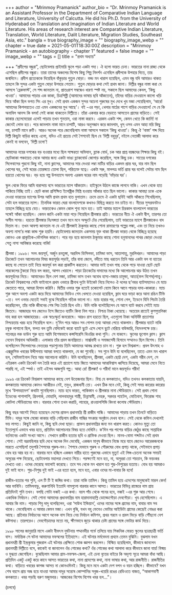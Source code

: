 +++
author = "Mrinmoy Pramanick"
author_bio = "Dr. Mrinmoy Pramanick is an Assistant Professor in the Department of Comparative Indian Language and Literature, University of Calcutta. He did his Ph.D. from the University of Hyderabad on Translation and Imagination of Indian Literature and World Literature.  His areas of research interest are Comparative Indian Literature, Translation, World Literature, Dalit Literature, Migration Studies, Southeast Asia, etc."
bangla = true
biography_image = ""
biography_image_webp = ""
chapter = true
date = 2021-05-01T18:30:00Z
description = "Mrinmoy Pramanick - an autobiography - chapter 1"
featured = false
image = ""
image_webp = ""
tags = []
title = "প্রথম অধ্যায়"

+++
“প্রদীপের বন্ধুরা”, ছোটবেলায় প্রাইমারি স্কুলে পড়া একটা গদ্য। ঐ হলো ভারত চেনা। ভারতের নানা রাজ্য থেকে এসেছিল প্রদীপের বন্ধুরা। তারা তাদের অঞ্চলের বিশেষ কিছু শিল্প নিদর্শন এনেছিল প্রদীপকে উপহার দিতে, তার জন্মদিনে। প্রদীপ প্রত্যেককে দিয়েছিল বাঁকুড়ার পুতুল ঘোড়া। বড্ড মন খারাপ হয়েছিল, এমন বন্ধু যদি আমারও থাকত তাহলে কি সুন্দর একটা পুতুল ঘোড়া উপহার পেতাম। পুতুল ঘোড়ার কথা সেই প্রথম জানা। দিল্লীর বন্ধুর নাস্তা করা যে আসলে ‘ব্রেকফাস্ট’, সে শব্দ জানতাম না, প্রাতঃরাশ সম্বন্ধেও ধারণা স্পষ্ট নয়, সকালে ছিল আমাদের কেবল, ‘কিছু খাওয়া’। আমাদের পাড়ার এক কাকা, চিত্রশিল্পী (আমাদের ভাষায় ছবি আঁকতেন), তাঁদের বাড়ির দেওয়ালে কালো খড়ি দিয়ে আঁকা ছিল ভগত সিং এর মুখ। সেই প্রথম একজন সুন্দর অচেনা পুরুষের মুখ দেখে খুব মজা পেয়েছিলাম, ‘আরে! আমাদের কিশলয়তেও তো এমন একজনের মুখ আছে’। বই -এর পড়া, খেলার মাঠের পাশে বাড়ির দেওয়ালে! সে যে কি অনাবিল আনন্দ কি বলব! সেই কাকা থাকতেন দিল্লীতে। তাঁরা একবার করে বেড়াতে আসতেন গ্রামের বাড়িতে। সেই কাকার ছেলেমেয়েরা এলেই পাড়ায় তখন শুনতাম, ওরা নাস্তা করবে। এরকম একটা শব্দ, কেমন খেতে কি জানি! না জেনেই লোভ হত। পরে জানলাম নাস্তা মানে চাপাটি, আরও অনুসন্ধান করে জানলাম, ধুস্‌ ওসব এমন আহা মরি কিছু নয়, চাপাটি মানে রুটি। আরও অনেক পরে জেনেছিলাম নাস্তা আসলে সকালে ‘কিছু খাওয়া’। কিন্তু ঐ ‘নাস্তা’ শব্দ দিয়ে দিল্লী কিছুটা বাড়ির কাছে এলো, যদিও এই প্রত্যয় সেই শৈশবেই ছিল যে ‘দিল্লী বহুদূর’, নইলে নেতাজী আলাদা করে কেনই বা বলবেন, ‘দিল্লী চলো’!

আমাদের নয়ের দশকের বড় হওয়ার মধ্যে ছিল সাক্ষরতা অভিযান, ব্ল্যাক বোর্ড, চক আর প্রাপ্ত বয়ষ্কদের শিক্ষার কিছু বই। ছোটকাকা পঞ্চায়েত থেকে আমার জন্য একটা ভাঙা ব্ল্যাকবোর্ড জোগাড় করেছিল, সঙ্গে কিছু চক। সাতের দশকের সিলেবাসের পুরনো কিছু বই, নানা ক্লাসের, আমাদের সার দেওয়া লম্বা মাটির বাড়ির একদম প্রান্ত ঘর, যার নাম ছিল খোপের ঘর, সেই ঘরের তোরঙ্গতে তোলা ছিল, পরিত্যক্ত যত্নে। একটা সরু, মালপত্র ভর্তি প্রান্ত ঘর বলেই সেটার নাম ছিল হয়তো খোপের ঘর। বড় হয়ে গল্প উপন্যাসে অবশ্য এরকম ঘরের নাম পড়েছি ‘ভাঁড়ার ঘর’।

স্কুল থেকে ফিরে আমি বারান্দায় বসে ভারতের ম্যাপ আঁকতাম। হাইস্কুলে উঠলে কাজে লাগবে নাকি। এখন থেকে হাত পাকিয়ে নিচ্ছি তাই। ছোট কাকা প্রশিক্ষিত ইলেক্ট্রিক মিস্ত্রি হওয়ায় আঁকার হাত ছিল ভালো। কাকার আবছা চকে একে দেওয়া ভারতের ম্যাপের উপর আমি প্রথম প্রথম হাত বুলাতাম। ক্রমে ক্রমে ঐ একটা ছবিই আমি আঁকতে শিখেছিলাম, সেটা হল ভারতের ম্যাপ। তিনদিক ভারত ঘেরা বাংলাদেশকে কখনও বিছিন্ন করতে মন চাইত না। নীচের সুন্দরবনটাও তাহলে বিচ্ছিন্ন হয়ে যেত। ভারতকেও কেমন কোল শূন্য মনে হত। তাই আমার ম্যাপে চিরকাল বাংলাদেশ ভারতের সঙ্গেই আঁকা হয়েছিল। কেমন জানি একটা মায়া পড়ে গিয়েছিল শ্রীলঙ্কার প্রতি। ভারতের নীচে ঐ একটা দ্বীপ, তারপর তো অসীম সাগর। হয়তো শ্রীলঙ্কার নিঃসঙ্গতা তখন মনে মনে অস্ফুটে টের পেয়েছিলাম, তাই ভারতের ম্যাপে শ্রীলঙ্কাকেও বাদ দিতাম না। তখন আবশ্য জানতাম না যে এই শ্রীলঙ্কাই ঠাকুমার কাছে শোনা রামায়ণের গল্পের লঙ্কা, এবং তা নিয়ে তখনও অবশ্য নাসা’র লঙ্কা কান্ড শুরু হয়নি। ছোটবেলায় জানতাম একসময় যুক্ত থাকা শ্রীলঙ্কা ভারত থেকে বিচ্ছিন্ন হয়েছে কোনও এক প্রাকৃতিক-ভৌগলিক কারণে। পরে বড় হয়ে জানলাম ঠাকুমার কাছে শোনা হনুমানদের পাথর জোড়া দেওয়া সেতু নাসা আবিষ্কার করেছে নাকি!

শ্রীলঙ্কা। ১৯৯৬। সনৎ জয়সূর্য, অর্জুন রনতুঙ্গা, অরবিন্দ ডিসিলভা, চামিন্ডা ভাস, আতাপাত্তু, মুরলিথরন। আমাদের পাড়া ক্রিকেটে তখন আলোচনার বিষয় জয়সূর্যর লড়াই, তাঁর বাবা জেলে, নদীতে মাছ ধরতেন তিনি আর একটা বল বা হাতের কাছে যা পেতেন তাই নিয়ে জয়সূর্য বল করা প্রাকটিস করতেন। আমার ভাই তখন গাছ থেকে পড়ে যাওয়া ছোট ছোট নারকেলের টুকরো নিয়ে বল করত, আপন খেয়ালে। পাড়া ক্রিকেটের দাদাদের মধ্যে কি আলোচনার ঝড় উঠত তখন জয়সূর্যদের নিয়ে। আমাদেরও ছিল বেশ মজা, চামিন্ডা ভাস তখন অবোধ হাস্য-মজায় চামুন্ডা, আতা(ফল বিশেষ)পাত্তু। ক্রিকেট বিশ্বকাপের সেমি ফাইনালে প্রথম ওভারে শ্রীনাথ দুটো উইকেট নিয়ে নিলেও ঐ দলের ছ’নম্বর ব্যাটসম্যানও যে ম্যাচ জেতাতে পারে, আমরা হিসাব করিনি। দ্বিতীয় ওভার শুরু হতেই চকোলেট ব্যোম কিনে আনে পাড়ার দাদা-কাকারা। ম্যাচ শুরু আগে অবশ্য একটা করে দিয়ে আমাদের ভিডিও গেম খেলতে দেওয়া হয়েছিল, ক্লাব ঘরে ভাড়া করে আনা রঙিন টিভি -তে। দশ ওভার যেতেই সবাই বুঝে গিয়েছিল গতিক ভালো না। ম্যাচ হারার পর, শোনা গেল, ইডেনে যিনি পিচটা তৈরি করেছিলেন, তাঁর নাকি জীবনের শেষ পিচ তৈরি ছিল ওটা। উনি নাকি বলেইছিলেন যে আগে ব্যাট করবে সেইই ম্যাচ জিতবে। আজাহার সব জেনেও টসে জিতেও ব্যাটিং কিনা নিল পরে। নিশ্চয় টাকা খেয়েছে। অতয়েব রাতেই কুশপুত্তলিকা দাহ করা হল আজাহারের। এক স্বতঃস্ফুর্ত জনরোষে। আরও রাগ হয়তো ছিল, এতগুলো টাকা অনির্দিষ্ট প্রত্যাশার নিশ্চয়তায় খরচ হয়ে গিয়েছিল বলে। দু’দিন পরে আরও সব গোপন তথ্য আমরা পেতে থাকলাম। শ্রীলঙ্কার ব্যাটে নাকি চম্বুক লাগানো ছিল, ফলত বল তুমি যেদিকেই করো ব্যাটে ছুটে এসে লেগে ছুটে বেরিয়ে বাউন্ডারি, নিদেনপক্ষে চার। গতবছর লক ডাউন শুরু হতে আমি বিশেষভাবে কন্সপিরেসি থিওরির কথা শুনি। সে যাকগে। স্কুলের ভূগোল ক্লাস। ক্লাস নেবেন বিশ্বনাথ অধিকারী। এলাকায় তাঁর প্রবল জনপ্রিয়তা। মার্ক্সবাদী ও সমাজসেবী হিসাবে সম্মানও ছিল বিশেষ। তিনি বলেছিলেন সিলেবাসের ভেতরের পড়াশুনোয় তিনি আমাদের আবদ্ধ রাখতে চান না। শুরু হল বিশ্বকাপ। প্রবল উৎসাহ ও এক্সক্লুসিভ খবরের উদ্দীপনায় আমরা বলতে থাকলাম, যে জা শুনেছি। সব শুনে উনি যা বলেছিলেন, তাতে এমন মন খারাপ হল, সেমিফাইনাল নিয়ে আর আলোচনা করিনি। উনি বলেছিলেন, শ্রীলঙ্কা, একটা ছোট্ট দেশ, একটা গরীব দেশ, সে এইরকম একটা ক্রিকেট দল তৈরি করে এই প্রতাপে ম্যাচ জিতে আমাদের আত্মবিশ্বাস ধ্বসিয়ে দিয়েছে, আমরা মেনে নিতে পারছি না, এই স্পর্ধা। তাই এইসব আজগুবি গল্প। আহা রে! শ্রীলঙ্কা! ও গরীব! মানে জয়সূর্যও গরীব!

১৯৯৬ এর ক্রিকেট বিশ্বকাপ আমাদের কাছে বেশ উত্তেজনার ছিল। বিশ্ব যে কলকাতাও, যদিও তখনও কলকাতায় যায়নি, কলকাতায় আমাদের কোনও আত্মীয়ও নেই, তবুও, রাজধানী তো। এখন ঠিক মনে নেই, কিন্তু সেই সময় কারোর কারোর মুখে ‘উপমহাদেশ’ কথাটা শুনেছিলাম। ম্যাচ হবে ভারত, পাকিস্তান ও শ্রীলঙ্কার নানা স্টেডিয়ামে। সেই প্রথম শোনা ইডেনের পাশাপাশি, গ্রিনপার্ক, মোহালি, লালবাহাদুর শাস্ত্রী, চিন্নাস্বামী, নেহরু, সরদার প্যাটেল, মোতিবাগ, ফিরোজ শাহ কোটলা স্টেডিয়ামের নাম। বারবার শোনা তখন করাচি, লাহোর, রাওয়ালপিন্ডি কিংবা কলোম্ব স্টেডিয়াম।

কিছু বছর আগেই নিহত হয়েছেন দেশের প্রাক্তন প্রধানমন্ত্রি শ্রী রাজীব গান্ধি। আমাদের পাড়ায় তখন তিনটে বাড়িতে টিভি। দাদুর সঙ্গে মেজো কাকার বাড়ি গেছিলাম রাজীব গান্ধির সৎকার অনুষ্ঠান দেখব বলে। সেই থেকে কফিন দেখলেই ভয় লাগত। কিছুই জানি না, কিছু ছবি দেখা ছাড়া। প্রাক্তন প্রধানমন্ত্রির জন্য মন খারাপ করত। কোনও মৃত্যু তো ইতোপূর্বে এভাবে খবর হতে, প্রতিদিন আলোচনার বিষয় হতে দেখিনি। ক’দিন পর পাশের বাড়ির জেঠুর কাছে সাপ্তাহিক বর্তমানের একটা সংখ্যা আসে। সেখানে রাজীব হত্যার ছবি ও গ্রাফিক দেওয়া ছিল। মানব-বোমা শব্দটাও সেই প্রথম শোনা। সেই ভদ্রমহিলার ছবি দেখে অনেক দিন ভেবেছি, একজন মানুষ কীভাবে নিজে মরে যাবে জেনেও আরেকজনকে মারতে এসেছিল! তদুপরি শৈশবের পুরুষ-মন। শৈশবে যেভাবে পুরুষ ও পৌরুষের বোধ প্রগাঢ় থাকে, সেইভাবে প্রগাঢ় বোধ হয় আর হয় না। বারবার মনে হচ্ছিল একজন নারীর হাতে পুরুষের এভাবে মৃত্যু! এই লিঙ্গ-চেতনা অনেক সময়ই অসুরের পক্ষ নিয়েছে, ছোটবেলায় মহালয়া দেখতে গিয়ে। পরক্ষণেই মনে হত, না, অসুররা তো শয়তান, কি ভয়ংকর দেখতে ওরা। ওদের মেরেছে ভালোই করেছে। তবে সব থেকে মন খারাপ হত শুম্ভ-নিশুম্ভের হত্যায়। বোধ হয় আমরাও দুই ভাই বলে। শুম্ভ-নিশুম্ভ দুই ভাই -এর হত্যা হলে, মনে হত, এবার ওদের মা-বাবার কি হবে!

রাজীব-হত্যার পর শুনি, এল টি টি ই জঙ্গির কথা। তারা নাকি তামিল। কিন্তু তামিল হয়ে এদেশের মানুষকেই মারল কেন! আর ভাবিনি। তামিলনাড়ু, করুণানিধি ইত্যাদি নামগুলো বারবার কানে আসত। ভারতের বিভিন্ন রাজ্যের নাম প্রায় প্রতিদিনই শুনি তখন। বলছি গোটা নব্বই -এর কথা। বয়স পাঁচ থেকে পনের হবে, নব্বই -এর শুরু আর শেষে। একাধিক নির্বাচন। সেই শোনা আমাদের প্রধানমন্ত্রির নাম হারাদানাহাল্লি ডোড্ডেগৌড়া দেবগৌড়া। খুব হেসেছিলাম। এ আবার কি নাম। পাড়ার শিবু দাদু বলেছিলেন, ওরা ‘সাউথ ইন্ডিয়ান’, ওদের নামের সঙ্গে গ্রামের নাম, বাবার নাম সব থাকে। ভেবেছিলাম এ আবার কেমন মজা। এখন বুঝি, যখন বহু ভেবেও ভোটার আইডিটা গ্রামের কেন্দ্রেই নোঙর করা আছে। প্রতিবার নির্বাচনের আগে অনেক বাস নিয়ে নেয় নির্বাচন কমিশন, প্রখর গরমে ও প্রবল ভিড়ে বাড়ি পৌঁছনো বেশ কষ্টসাধ্য। তারপরেও। দেবগৌড়াদের মতো নয়, ক্ষীণভাবে জুড়ে থাকার চেষ্টা গ্রামের সঙ্গে ভোটার কার্ড দিয়ে।

১৯৯৮ সালের জানুয়ারি মাসে একটা বীভৎস দুর্ঘটনায় পদ্মানদীর গর্ভে তলিয়ে যায় পিকনিক ফেরত স্কুলের ছাত্রছাত্রী ভর্তি বাস। মর্মান্তিক সে ঘটনা আমাদের মফস্বলের ইতিহাসে। এই ঘটনার মর্মবেদনা প্রথমে তেমন বুঝিনি। বুঝলাম যখন প্রধানমন্ত্রী শ্রী ইন্দ্রকুমার গুজরাল এই ঘটনার প্রেক্ষিতে শোক জ্ঞাপন করলেন। বিস্মিত হয়েছিলাম, কীভাবে জানলেন প্রধানমন্ত্রী দিল্লীতে বসে, কাকেই বা জানালেন ওঁর শোকের কথা? ওঁর শোকের কথা আলাদা করে কীভাবে জানা যায়! বিস্ময় ও মুগ্ধতা জেগেছিল। বুঝেছিলাম আমার গ্রাম-মফস্বল-জেলা, এই চেনা বৃত্তের বাইরে কি অদৃশ্য সূত্রে আমরা বাঁধা আছি। প্রতিদিন একটু একটু করে কানে আসত ভারতের কথা, নানা প্রদেশের কথা, নানা ভাষার কথা, আর রাজনীতি। রাজনীতির কথা। বাড়িতে খবরের কাগজ আসত না কোনওদিনই। কিন্তু মনে মনে একটা দেশ বপন ও বয়ন হচ্ছিল। কীভাবে? যখন শেষ বয়সে প্রায় অন্ধ হয়ে যাওয়া আমার দাদুর সন্তোষ কোম্পানির সবুজ-খয়েরি রঙের রেডিওতে বাজত, “আকাশবাণী কলকাতা। খবর পড়ছি বরুণ মজুমদার। আজকের বিশেষ বিশেষ খবর হল...”।

(চলবে)
